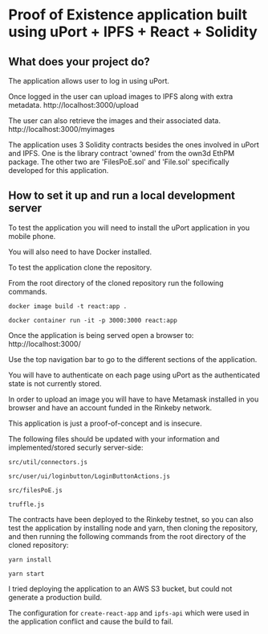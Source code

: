 # Proof of Existence application built using uPort + IPFS + React + Solidity

## What does your project do?

The application allows user to log in using uPort.

Once logged in the user can upload images to IPFS along with extra metadata.
http://localhost:3000/upload

The user can also retrieve the images and their associated data.
http://localhost:3000/myimages

The application uses 3 Solidity contracts besides the ones involved in uPort and IPFS.
One is the library contract 'owned' from the own3d EthPM package.
The other two are 'FilesPoE.sol' and 'File.sol' specifically developed for this application.

## How to set it up and run a local development server

To test the application you will need to install the uPort application in you mobile phone.

You will also need to have Docker installed.

To test the application clone the repository.

From the root directory of the cloned repository run the following commands.

```docker image build -t react:app .```

```docker container run -it -p 3000:3000 react:app```

Once the application is being served open a browser to:
http://localhost:3000/

Use the top navigation bar to go to the different sections of the application.

You will have to authenticate on each page using uPort as the authenticated state is not currently stored.

In order to upload an image you will have to have Metamask installed in you browser and have an account funded in the Rinkeby network.

This application is just a proof-of-concept and is insecure.

The following files should be updated with your information and implemented/stored securly server-side:

```src/util/connectors.js```

```src/user/ui/loginbutton/LoginButtonActions.js```

```src/filesPoE.js```

```truffle.js```

The contracts have been deployed to the Rinkeby testnet, so you can also test the application by installing node and yarn, then cloning the repository, and then running the following commands from the root directory of the cloned repository:

```yarn install```

```yarn start```

I tried deploying the application to an AWS S3 bucket, but could not generate a production build.

The configuration for `create-react-app` and `ipfs-api` which were used in the application conflict and cause the build to fail.
